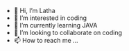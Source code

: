 - 👋 Hi, I’m Latha
- 👀 I’m interested in coding
- 🌱 I’m currently learning JAVA
- 💞️ I’m looking to collaborate on coding
- 📫 How to reach me ...

<!---
Latha698/Latha698 is a ✨ special ✨ repository because its `README.md` (this file) appears on your GitHub profile.
You can click the Preview link to take a look at your changes.
--->
